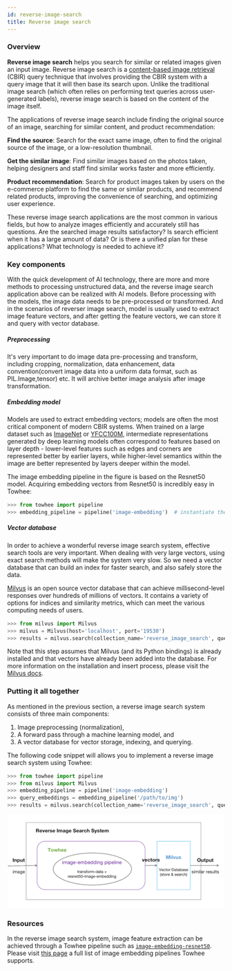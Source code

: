 ```yaml
---
id: reverse-image-search
title: Reverse image search
---
```


### Overview

**Reverse image search** helps you search for similar or related images given an input image. Reverse image search is a [content-based image retrieval](https://en.wikipedia.org/wiki/Content-based_image_retrieval) (CBIR) query technique that involves providing the CBIR system with a query image that it will then base its search upon. Unlike the traditional image search (which often relies on performing text queries across user-generated labels), reverse image search is based on the content of the image itself.

The applications of reverse image search include finding the original source of an image, searching for similar content, and product recommendation:

**Find the source**: Search for the exact same image, often to find the original source of the image, or a low-resolution thumbnail.

**Get the similar image**: Find similar images based on the photos taken, helping designers and staff find similar works faster and more efficiently.

**Product recommendation**: Search for product images taken by users on the e-commerce platform to find the same or similar products, and recommend related products, improving the convenience of searching, and optimizing user experience.

These reverse image search applications are the most common in various fields, but how to analyze images efficiently and accurately still has questions. Are the searched image results satisfactory? Is search efficient when it has a large amount of data? Or is there a unified plan for these applications? What technology is needed to achieve it?

### Key components

With the quick development of AI technology, there are more and more methods to processing unstructured data, and the reverse image search application above can be realized with AI models. Before processing with the models, the image data needs to be pre-processed or transformed. And in the scenarios of reverser image search, model is usually used to extract image feature vectors, and after getting the feature vectors, we can store it and query with vector database.

##### Preprocessing

It's very important to do image data pre-processing and transform, including cropping, normalization, data enhancement, data convention(convert image data into a uniform data format, such as PIL.Image,tensor) etc. It will archive better image analysis after image transformation.

##### Embedding model

Models are used to extract embedding vectors; models are often the most critical component of modern CBIR systems. When trained on a large dataset such as [ImageNet](https://www.image-net.org/) or [YFCC100M](http://projects.dfki.uni-kl.de/yfcc100m/), intermediate representations generated by deep learning models often correspond to features based on layer depth - lower-level features such as edges and corners are represented better by earlier layers, while higher-level semantics within the image are better represented by layers deeper within the model.

The image embedding pipeline in the figure is based on the Resnet50 model. Acquiring embedding vectors from Resnet50 is incredibly easy in Towhee:

```python
>>> from towhee import pipeline
>>> embedding_pipeline = pipeline('image-embedding')  # instantiate the pipeline
```

##### Vector database

In order to achieve a wonderful reverse image search system, effective search tools are very important. When dealing with very large vectors, using exact search methods will make the system very slow. So we need a vector database that can build an index for faster search, and also safely store the data.

[Milvus](http://milvus.io) is an open source vector database that can achieve millisecond-level responses over hundreds of millions of vectors. It contains a variety of options for indices and similarity metrics, which can meet the various computing needs of users.

```python
>>> from milvus import Milvus
>>> milvus = Milvus(host='localhost', port='19530')
>>> results = milvus.search(collection_name='reverse_image_search', query_records=query_embeddings, top_k=10, params={'nprobe': 16})
```

Note that this step assumes that Milvus (and its Python bindings) is already installed and that vectors have already been added into the database. For more information on the installation and insert process, please visit the [Milvus docs](https://milvus.io/docs/v1.1.1/install_milvus.md).

### Putting it all together

As mentioned in the previous section, a reverse image search system consists of three main components:

1. Image preprocessing (normalization),
2. A forward pass through a machine learning model, and
3. A vector database for vector storage, indexing, and querying.

The following code snippet will allows you to implement a reverse image search system using Towhee:

```python
>>> from towhee import pipeline
>>> from milvus import Milvus
>>> embedding_pipeline = pipeline('image-embedding')
>>> query_embeddings = embedding_pipeline('/path/to/img')
>>> results = milvus.search(collection_name='reverse_image_search', query_records=query_embeddings, top_k=10, params={'nprobe': 16})
```

![img](reverse_image_search.png)

### Resources

In the reverse image search system, image feature extraction can be achieved through a Towhee pipeline such as [`image-embedding-resnet50`](https://hub.towhee.io/towhee/image-embedding-resnet50). Please visit [this page](pipelines/image-embedding) a full list of image embedding pipelines Towhee supports.
